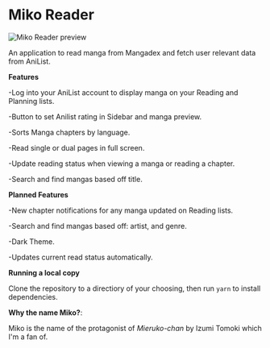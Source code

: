 # Miko Reader

![Miko Reader preview](https://user-images.githubusercontent.com/55420399/138030827-7e4c3751-7371-4d47-a265-575a231e009b.png)

An application to read manga from Mangadex and fetch user relevant data from AniList.

**Features**

-Log into your AniList account to display manga on your Reading and Planning lists.

-Button to set Anilist rating in Sidebar and manga preview.

-Sorts Manga chapters by language.

-Read single or dual pages in full screen.

-Update reading status when viewing a manga or reading a chapter.

-Search and find mangas based off title.

**Planned Features**

-New chapter notifications for any manga updated on Reading lists.

-Search and find mangas based off: artist, and genre.

-Dark Theme.

-Updates current read status automatically.

**Running a local copy**

Clone the repository to a directiory of your choosing, then run `yarn` to install dependencies.

**Why the name Miko?**:

Miko is the name of the protagonist of _Mieruko-chan_ by Izumi Tomoki which I'm a fan of.
